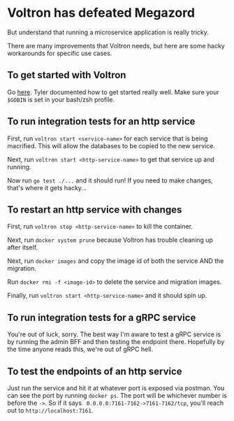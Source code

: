 # Voltron has defeated Megazord

But understand that running a microservice application is really tricky.

There are many improvements that Voltron needs, but here are some hacky workarounds for specific use cases.

## To get started with Voltron

Go [here](https://github.com/RedVentures/filo-util-voltron). Tyler documented how to get started really well. Make sure your `$GOBIN` is set in your bash/zsh profile.

## To run integration tests for an http service

First, run `voltron start <service-name>` for each service that is being macrified. This will allow the databases to be copied to the new service.

Next, run `voltron start <http-service-name>` to get that service up and running. 

Now run `go test ./...` and it should run! If you need to make changes, that's where it gets hacky...

## To restart an http service with changes

First, run `voltron stop <http-service-name>` to kill the container.

Next, run `docker system prune` because Voltron has trouble cleaning up after itself.

Next, run `docker images` and copy the image id of both the service AND the migration.

Run `docker rmi -f <image-id>` to delete the service and migration images.

Finally, run `voltron start <http-service-name>` and it should spin up.

## To run integration tests for a gRPC service

You're out of luck, sorry. The best way I'm aware to test a gRPC service is by running the admin BFF and then testing the endpoint there. Hopefully by the time anyone reads this, we're out of gRPC hell.

## To test the endpoints of an http service

Just run the service and hit it at whatever port is exposed via postman. You can see the port by running `docker ps`. The port will be whichever number is before the `->`. So if it says ` 0.0.0.0:7161-7162->7161-7162/tcp`, you'll reach out to `http://localhost:7161`.
